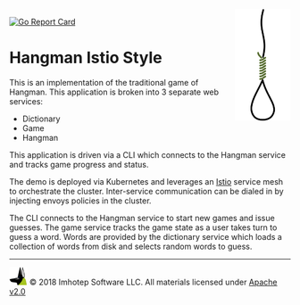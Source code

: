 <img src="assets/gallows.png" align="right" width="100" height="auto"/>


[![Go Report Card](https://goreportcard.com/badge/github.com/derailed/hangman)](https://goreportcard.com/report/github.com/derailed/hangman)

# Hangman Istio Style

This is an implementation of the traditional game of Hangman. This application
is broken into 3 separate web services:

* Dictionary
* Game
* Hangman

This application is driven via a CLI which connects to the Hangman service and
tracks game progress and status.

The demo is deployed via Kubernetes and leverages an [Istio](http://istio.io)
service mesh to orchestrate the cluster. Inter-service communication can be dialed
in by injecting envoys policies in the cluster.

The CLI connects to the Hangman service to start new games and issue guesses. The game
service tracks the game state as a user takes turn to guess a word. Words are provided by
the dictionary service which loads a collection of words from disk and selects random
words to guess.

---
<img src="assets/imhotep_logo.png" width="32" height="auto"/> © 2018 Imhotep Software LLC.
All materials licensed under [Apache v2.0](http://www.apache.org/licenses/LICENSE-2.0)